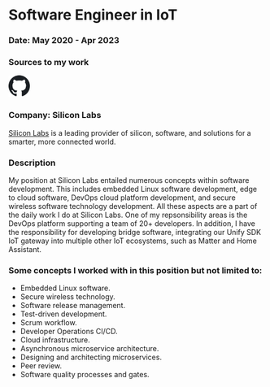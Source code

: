 # Software Engineer in IoT

### Date: May 2020 - Apr 2023

### Sources to my work

<!-- Include asset icon which can be be clicked on to view source -->
<a href="https://github.com/SiliconLabs/UnifySDK" target="_blank">
<img src="assets/../../../assets/github-icon.png" alt="alt text" width="42" height="42" />
</a>

### Company: Silicon Labs

[Silicon Labs](https://www.silabs.com/) is a leading provider of silicon, software, and solutions for a smarter, more connected world.

### Description

My position at Silicon Labs entailed numerous
concepts within software development. This includes
embedded Linux software development, edge to cloud
software, DevOps cloud platform development, and
secure wireless software technology development. All
these aspects are a part of the daily work I do at
Silicon Labs. One of my repsonsibility areas is the
DevOps platform supporting a team of 20+ developers.
In addition, I have the responsibility for developing
bridge software, integrating our Unify SDK IoT
gateway into multiple other IoT ecosystems, such as
Matter and Home Assistant.

### Some concepts I worked with in this position but not limited to:

* Embedded Linux software.
* Secure wireless technology.
* Software release management.
* Test-driven development.
* Scrum workflow.
* Developer Operations CI/CD.
* Cloud infrastructure.
* Asynchronous microservice architecture.
* Designing and architecting microservices.
* Peer review.
* Software quality processes and gates.
